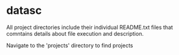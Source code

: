 # datasc

All project directories include their individual README.txt files that comntains details about file execution and description.

Navigate to the 'projects' directory to find projects
